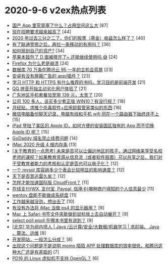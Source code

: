 # 2020-9-6 v2ex热点列表

+ [国产 App 里究竟塞了什么？占用空间这么大](https://www.v2ex.com/t/704606#reply87) [87]
+ [现在招聘要求越来越高了](https://www.v2ex.com/t/704586#reply44) [44]
+ [2020 年过去三分之二了，你们的股票（基金）收益怎么样了？](https://www.v2ex.com/t/704629#reply40) [40]
+ [有了联通宽带之后，再拉一条移动的有用吗？](https://www.v2ex.com/t/704588#reply36) [36]
+ [如何规划自己的资产?](https://www.v2ex.com/t/704633#reply34) [34]
+ [苹果本鼓包了 D 面被撑开了~ 还能继续使用吗 😅](https://www.v2ex.com/t/704599#reply24) [24]
+ [Firefox 为什么老是崩溃](https://www.v2ex.com/t/704656#reply24) [24]
+ [数据库 70 万条在腾讯云 95 一年的主机会蓝屏](https://www.v2ex.com/t/704584#reply23) [23]
+ [安卓有没有屏蔽广告的 app/插件？](https://www.v2ex.com/t/704598#reply23) [23]
+ [学习 HTTP 和 HTTPS 有什么推荐的书吗，学习目的是前端开发](https://www.v2ex.com/t/704589#reply21) [21]
+ [QQ 拼音开始主动劣化用户体验了](https://www.v2ex.com/t/704618#reply21) [21]
+ [广东地区手机套餐加宽带 139 元，太贵了](https://www.v2ex.com/t/704659#reply20) [20]
+ [公司 100 多人，该买多少套正版 WIN10？有没行规？](https://www.v2ex.com/t/704645#reply18) [18]
+ [月经贴，求推个杀毒软件+应用卸载管家类似的东西](https://www.v2ex.com/t/704638#reply16) [16]
+ [微信电脑备份聊天记录，电脑有线和手机 wifi 同在一个路由器下始终连不上](https://www.v2ex.com/t/704660#reply15) [15]
+ [iPad 登陆了美区的 Apple ID，如何方便的安装国区独有的 App 而不切换 Apple ID 呢？](https://www.v2ex.com/t/704664#reply15) [15]
+ [GoDaddy 域名禁止续费问题](https://www.v2ex.com/t/704604#reply14) [14]
+ [iMac 2020 升级 4 根内存条](https://www.v2ex.com/t/704593#reply13) [13]
+ [[关于教育的一点思考] 未来是否可以让偏远地区的孩子，通过网络来享受名校老师的课程？如果教育资源从信息流（或者软件层面）可以共享之后，我们对于受教育者能力的考核和认定是否也可以电子化？](https://www.v2ex.com/t/704619#reply12) [12]
+ [一个 mysql 库容纳多少个表会比较明显的影响速度？](https://www.v2ex.com/t/704650#reply12) [12]
+ [天下是否苦迅雷久矣？](https://www.v2ex.com/t/704687#reply12) [12]
+ [怎样才能加速国际版 CloudFront？](https://www.v2ex.com/t/704603#reply11) [11]
+ [在线支付(WX, 支付宝, Paypal, 信用卡)哪种商户得知的个人信息最少](https://www.v2ex.com/t/704620#reply11) [11]
+ [wentoy 盘能不能做成系统盘](https://www.v2ex.com/t/704640#reply11) [11]
+ [工作越来越没劲，想出去了](https://www.v2ex.com/t/704686#reply10) [10]
+ [有没有办法将 iMac 当做 ps4 的显示器用？](https://www.v2ex.com/t/704587#reply9) [9]
+ [Mac 上 Safari 书签文件夹能做到鼠标放上去自动展开？](https://www.v2ex.com/t/704624#reply9) [9]
+ [select poll epoll 在哪本书里有讲到？](https://www.v2ex.com/t/704644#reply9) [9]
+ [[北京] 华为组内捞人 | Java /云计算/安全/大数据/机器学习 | 求前端、 Java 、算法、运维](https://www.v2ex.com/t/704634#reply8) [8]
+ [开发网站，一般怎么分成？](https://www.v2ex.com/t/704654#reply8) [8]
+ [出现这个问题是不是说明 momo 陌陌 APP 处理数据库的效率很低，和腾讯这种大厂还是有差距的](https://www.v2ex.com/t/704592#reply7) [7]
+ [PD16 的 Linux 虚拟机不支持 OpenGL？](https://www.v2ex.com/t/704590#reply6) [6]
